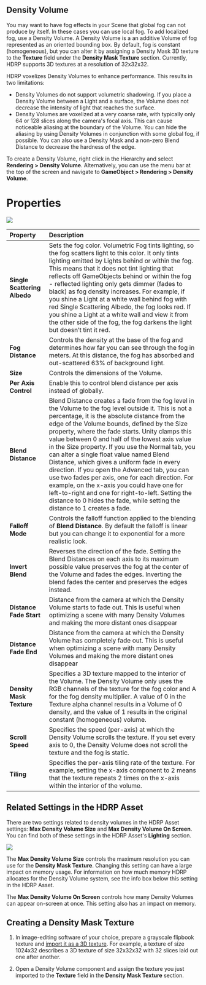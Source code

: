 ## Density Volume

You may want to have fog effects in your Scene that global fog can not produce by itself. In these cases you can use local fog. To add localized fog, use a Density Volume. A Density Volume is a an additive Volume of fog represented as an oriented bounding box. By default, fog is constant (homogeneous), but you can alter it by assigning a Density Mask 3D texture to the __Texture__ field under the __Density Mask Texture__ section. Currently, HDRP supports 3D textures at a resolution of 32x32x32.

HDRP voxelizes Density Volumes to enhance performance. This results in two limitations:

- Density Volumes do not support volumetric shadowing. If you place a Density Volume between a Light and a surface, the Volume does not decrease the intensity of light that reaches the surface.
- Density Volumes are voxelized at a very coarse rate, with typically only 64 or 128 slices along the camera's focal axis. This can cause noticeable aliasing at the boundary of the Volume. You can hide the aliasing by using Density Volumes in conjunction with some global fog, if possible. You can also use a Density Mask and a non-zero Blend Distance to decrease the hardness of the edge.

To create a Density Volume, right click in the Hierarchy and select __Rendering > Density Volume__. Alternatively, you can use the menu bar at the top of the screen and navigate to __GameObject > Rendering > Density Volume__.


# Properties

![](Images/DensityVolume1.png)



| Property                     | Description                                                  |
| :--------------------------- | :----------------------------------------------------------- |
| **Single Scattering Albedo** | Sets the fog color. Volumetric Fog tints lighting, so the fog scatters light to this color. It only tints lighting emitted by Lights behind or within the fog. This means that it does not tint lighting that reflects off GameObjects behind or within the fog - reflected lighting only gets dimmer (fades to black) as fog density increases. For example, if you shine a Light at a white wall behind fog with red Single Scattering Albedo, the fog looks red. If you shine a Light at a white wall and view it from the other side of the fog, the fog darkens the light but doesn’t tint it red. |
| **Fog Distance**             | Controls the density at the base of the fog and determines how far you can see through the fog in meters. At this distance, the fog has absorbed and out-scattered 63% of background light. |
| **Size**                     | Controls the dimensions of the Volume.                       |
| **Per Axis Control**                     | Enable this to control blend distance per axis instead of globally.                       |
| **Blend Distance**           | Blend Distance creates a fade from the fog level in the Volume to the fog level outside it. This is not a percentage, it is the absolute distance from the edge of the Volume bounds, defined by the Size property, where the fade starts. Unity clamps this value between 0 and half of the lowest axis value in the Size property. If you use the Normal tab, you can alter a single float value named Blend Distance, which gives a uniform fade in every direction. If you open the Advanced tab, you can use two fades per axis, one for each direction. For example, on the x-axis you could have one for left-to-right and one for right-to-left. Setting the distance to 0 hides the fade, while setting the distance to 1 creates a fade. |
| **Falloff Mode**             | Controls the falloff function applied to the blending of **Blend Distance**. By default the falloff is linear but you can change it to exponential for a more realistic look. |
| **Invert Blend**             | Reverses the direction of the fade. Setting the Blend Distances on each axis to its maximum possible value preserves the fog at the center of the Volume and fades the edges. Inverting the blend fades the center and preserves the edges instead. |
| **Distance Fade Start**             | Distance from the camera at which the Density Volume starts to fade out. This is useful when optimizing a scene with many Density Volumes and making the more distant ones disappear|
| **Distance Fade End**             | Distance from the camera at which the Density Volume has completely fade out. This is useful when optimizing a scene with many Density Volumes and making the more distant ones disappear|
| **Density Mask Texture**     | Specifies a 3D texture mapped to the interior of the Volume. The Density Volume only uses the RGB channels of the texture for the fog color and A for the fog density multiplier. A value of 0 in the Texture alpha channel results in a Volume of 0 density, and the value of 1 results in the original constant (homogeneous) volume. |
| **Scroll Speed**             | Specifies the speed (per-axis) at which the Density Volume scrolls the texture. If you set every axis to 0, the Density Volume does not scroll the texture and the fog is static. |
| **Tiling**                   | Specifies the per-axis tiling rate of the texture. For example, setting the x-axis component to 2 means that the texture repeats 2 times on the x-axis within the interior of the volume. |

## Related Settings in the HDRP Asset

There are two settings related to density volumes in the HDRP Asset settings: **Max Density Volume Size** and **Max Density Volume On Screen**. You can find both of these settings in the HDRP Asset's **Lighting** section.

![](Images/HDRPAsset_VolumetricSettings.png)

The **Max Density Volume Size** controls the maximum resolution you can use for the **Density Mask Texture**. Changing this setting can have a large impact on memory usage. For information on how much memory HDRP allocates for the Density Volume system, see the info box below this setting in the HDRP Asset.

The **Max Density Volume On Screen** controls how many Density Volumes can appear on-screen at once. This setting also has an impact on memory.

## Creating a Density Mask Texture

1. In image-editing software of your choice, prepare a grayscale flipbook texture and [import it as a 3D texture](https://docs.unity3d.com/2020.2/Documentation/Manual/class-Texture3D.html). For example, a texture of size 1024x32 describes a 3D texture of size 32x32x32 with 32 slices laid out one after another.

2. Open a Density Volume component and assign the texture you just imported to the __Texture__ field in the __Density Mask Texture__ section.
